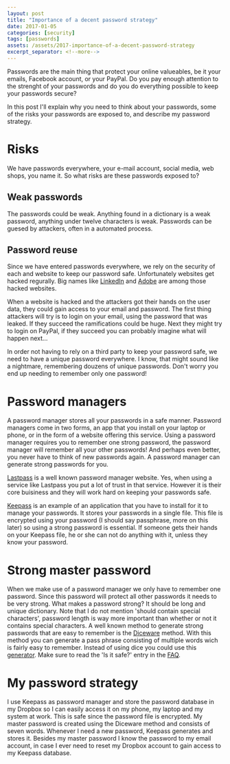 ```yaml
---
layout: post
title: "Importance of a decent password strategy"
date: 2017-01-05
categories: [security]
tags: [passwords]
assets: /assets/2017-importance-of-a-decent-password-strategy
excerpt_separator: <!--more-->
---
```

Passwords are the main thing that protect your online valueables, be it your
emails, Facebook account, or your PayPal. Do you pay enough attention to the
strenght of your passwords and do you do everything possible to keep your
passwords secure?

In this post I'll explain why you need to think about your passwords, some of
the risks your passwords are exposed to, and describe my password strategy.

<!--more-->

# Risks
We have passwords everywhere, your e-mail account, social media, web shops, you
name it. So what risks are these passwords exposed to?

## Weak passwords
The passwords could be weak. Anything found in a dictionary is a weak password,
anything under twelve characters is weak. Passwords can be guesed by attackers,
often in a automated process.

## Password reuse
Since we have entered passwords everywhere, we rely on the security of each and
website to keep our password safe. Unfortunately websites get hacked regurally.
Big names like [LinkedIn][1] and [Adobe][2] are among those hacked websites.

When a website is hacked and the attackers got their hands on the user data,
they could gain access to your email and password. The first thing attackers
will try is to login on your email, using the password that was leaked. If they
succeed the ramifications could be huge. Next they might try to login on
PayPal, if they succeed you can probably imagine what will happen next...

In order not having to rely on a third party to keep your password safe, we
need to have a unique password everywhere. I know, that might sound like a
nightmare, remembering douzens of unique passwords. Don't worry you end up
needing to remember only one password!

# Password managers
A password manager stores all your passwords in a safe manner. Password
managers come in two forms, an app that you install on your laptop or phone,
or in the form of a website offering this service. Using a password manager
requires you to remember one strong password, the password manager will
remember all your other passwords! And perhaps even better, you never have to
think of new passwords again. A password manager can generate strong passwords
for you.

[Lastpass][3] is a well known password manager website. Yes, when using a service
like Lastpass you put a lot of trust in that service. However it is their core
buisiness and they will work hard on keeping your passwords safe.

[Keepass][4] is an example of an application that you have to install for it to
manage your passwords. It stores your passwords in a single file. This file is
encrypted using your password (I should say passphrase, more on this later) so
using a strong password is essential. If someone gets their hands on your
Keepass file, he or she can not do anything with it, unless they know your
password.

# Strong master password
When we make use of a password manager we only have to remember one password.
Since this password will protect all other passwords it needs to be very strong.
What makes a password strong? It should be long and unique dictionary. Note
that I do not mention 'should contain special characters', password length is
way more important than whether or not it contains special characters. A well
known method to generate strong passwords that are easy to remember is the
[Diceware][5] method. With this method you can generate a pass phrase consisting
of multiple words wich is fairly easy to remember. Instead of using dice you
could use this [generator][6]. Make sure to read the 'Is it safe?' entry in the
[FAQ][6].

# My password strategy
I use Keepass as password manager and store the password database in my Dropbox
so I can easily access it on my phone, my laptop and my system at work. This is
safe since the password file is encrypted. My master password is created using
the Diceware method and consists of seven words. Whenever I need a new password,
Keepass generates and stores it. Besides my master password I know the password
to my email account, in case I ever need to reset my Dropbox account to gain
access to my Keepass database.

[1]: https://www.troyhunt.com/observations-and-thoughts-on-the-linkedin-data-breach/
[2]: https://www.troyhunt.com/adobe-credentials-and-serious/
[3]: https://www.lastpass.com/how-it-works
[4]: http://keepass.info/
[5]: http://world.std.com/~reinhold/diceware.html
[6]: https://www.rempe.us/diceware/#eff
